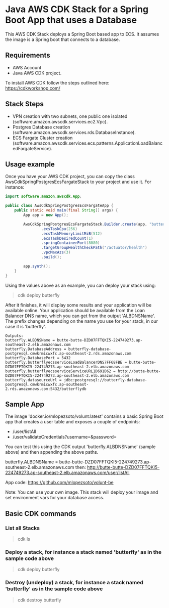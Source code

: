 # Java AWS CDK Stack for a Spring Boot App that uses a Database
This AWS CDK Stack deploys a Spring Boot based app to ECS. It assumes the image is a Spring boot that connects to a database.

## Requirements
- AWS Account
- Java AWS CDK project.

To install AWS CDK follow the steps outlined here: https://cdkworkshop.com/


## Stack Steps
* VPN creation with two subnets, one public one isolated (software.amazon.awscdk.services.ec2.Vpc).
* Postgres Database creation (software.amazon.awscdk.services.rds.DatabaseInstance).
* ECS Fargate Cluster creation (software.amazon.awscdk.services.ecs.patterns.ApplicationLoadBalancedFargateService).


## Usage example
Once you have your AWS CDK project, you can copy the class AwsCdkSpringPostgresEcsFargateStack to your project and use it. For instance:

```java
import software.amazon.awscdk.App;

public class AwsCdkSpringPostgresEcsFargateApp {
    public static void main(final String[] args) {
        App app = new App();

        AwsCdkSpringPostgresEcsFargateStack.Builder.create(app, "butterfly", "butterflydb", "butter", "flyingbutter", "docker.io/mlopezsoto/volunt:latest")
                .ecsTaskCpu(256)
                .ecsTaskMemoryLimitMiB(512)
                .ecsTaskDesiredCount(1)
                .springContainerPort(8080)
                .targetGroupHealthCheckPath("/actuator/health")
                .vpcMaxAzs(3)
                .build();

        app.synth();
    }
}
```
Using the values above as an example, you can deploy your stack using:
> cdk deploy butterfly

After it finishes, it will display some results and your application will be available online. Your application should be 
available from the Loan Balancer DNS name, which you can get from the output 'ALBDNSName'. The prefix changes depending on the
name you use for your stack, in our case it is 'butterfly'.

```
Outputs:
butterfly.ALBDNSName = butte-butte-DZD07FFTQKI5-224749273.ap-southeast-2.elb.amazonaws.com
butterfly.DatabaseAddress = butterfly-database-postgresql.cmwkrmicwxfc.ap-southeast-2.rds.amazonaws.com
butterfly.DatabasePort = 5432
butterfly.butterflyecsserviceLoadBalancerDNS7FF68FBE = butte-butte-DZD07FFTQKI5-224749273.ap-southeast-2.elb.amazonaws.com
butterfly.butterflyecsserviceServiceURL1D691D62 = http://butte-butte-DZD07FFTQKI5-224749273.ap-southeast-2.elb.amazonaws.com
butterfly.datasourceUrl = jdbc:postgresql://butterfly-database-postgresql.cmwkrmicwxfc.ap-southeast-2.rds.amazonaws.com:5432/butterflydb
```

## Sample App
The image 'docker.io/mlopezsoto/volunt:latest' contains a basic Spring Boot app that creates a user table
and exposes a couple of endpoints:

- /user/listAll
- /user/validateCredentials?username=<username>&password=<password>

You can test this using the CDK output 'butterfly.ALBDNSName' (sample above) and then appending the above paths.

butterfly.ALBDNSName = butte-butte-DZD07FFTQKI5-224749273.ap-southeast-2.elb.amazonaws.com
then: http://butte-butte-DZD07FFTQKI5-224749273.ap-southeast-2.elb.amazonaws.com/user/listAll

App code: https://github.com/mlopezsoto/volunt-be

Note: You can use your own image. This stack will deploy your image and set environment vars for your database access.

## Basic CDK commands
### List all Stacks
> cdk ls
### Deploy a stack, for instance a stack named 'butterfly' as in the sample code above
> cdk deploy butterfly
### Destroy (undeploy) a stack, for instance a stack named 'butterfly' as in the sample code above
> cdk destroy butterfly
